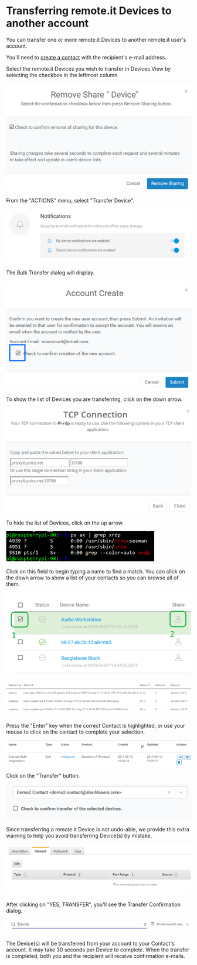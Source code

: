 # Transferring remote.it Devices to another account

You can transfer one or more remote.it Devices to another remote.it user's account.

You'll need to [create a contact](managing-contacts/create-a-contact.md) with the recipient's e-mail address.

Select the remote.it Devices you wish to transfer in Devices View by selecting the checkbox in the leftmost column

![](../.gitbook/assets/image%20%28215%29.png)

From the "ACTIONS" menu, select "Transfer Device".

![](../.gitbook/assets/image%20%28228%29.png)

The Bulk Transfer dialog will display.  

![](../.gitbook/assets/image%20%2816%29.png)

To show the list of Devices you are transferring, click on the down arrow.

![](../.gitbook/assets/image%20%28207%29.png)

To hide the list of Devices, click on the up arrow.

![](../.gitbook/assets/image%20%28278%29.png)

Click on this field to begin typing a name to find a match.  You can click on the down arrow to show a list of your contacts so you can browse all of them.

![](../.gitbook/assets/image%20%28167%29.png)

![](../.gitbook/assets/image%20%2895%29.png)

Press the "Enter" key when the correct Contact is highlighted, or use your mouse to click on the contact to complete your selection.

![](../.gitbook/assets/image%20%28340%29.png)

Click on the "Transfer" button.

![](../.gitbook/assets/image%20%28302%29.png)

Since transferring a remote.it Device is not undo-able, we provide this extra warning to help you avoid transferring Device\(s\) by mistake.

![](../.gitbook/assets/image%20%28115%29.png)

After clicking on "YES, TRANSFER", you'll see the Transfer Confirmation dialog.

![](../.gitbook/assets/image%20%28244%29.png)

The Device\(s\) will be transferred from your account to your Contact's account.  It may take 30 seconds per Device to complete.  When the transfer is completed, both you and the recipient will receive confirmation e-mails.

